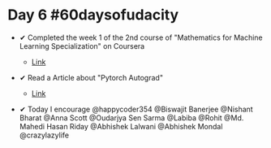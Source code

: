 # Day 6 #60daysofudacity

- ✔ Completed the week 1 of the 2nd course of "Mathematics for Machine Learning Specialization" on Coursera
    - [Link](https://www.coursera.org/learn/multivariate-calculus-machine-learning)

- ✔ Read a Article about "Pytorch Autograd"
    - [Link](https://towardsdatascience.com/pytorch-autograd-understanding-the-heart-of-pytorchs-magic-2686cd94ec95)

- ✔ Today I encourage @happycoder354 @Biswajit Banerjee @Nishant Bharat @Anna Scott @Oudarjya Sen Sarma @Labiba @Rohit @Md. Mahedi Hasan Riday @Abhishek Lalwani @Abhishek Mondal @crazylazylife